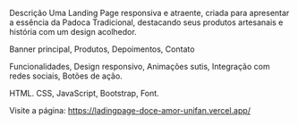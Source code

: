 Descrição
Uma Landing Page responsiva e atraente, criada para apresentar a essência da Padoca Tradicional, destacando seus produtos artesanais e história com um design acolhedor.

Banner principal,
Produtos,
Depoimentos,
Contato


Funcionalidades,
Design responsivo,
Animações sutis,
Integração com redes sociais,
Botões de ação.


HTML.
CSS,
JavaScript,
Bootstrap,
Font.


Visite a página:
https://ladingpage-doce-amor-unifan.vercel.app/


